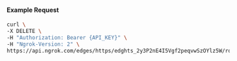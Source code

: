 <!-- Code generated for API Clients. DO NOT EDIT. -->

#### Example Request

```bash
curl \
-X DELETE \
-H "Authorization: Bearer {API_KEY}" \
-H "Ngrok-Version: 2" \
https://api.ngrok.com/edges/https/edghts_2y3P2nE4I5Vgf2peqvwSzOYlz5W/routes/edghtsrt_2y3P2md3a1IZ0xlEnNwCPI0kVOz/request_headers
```

